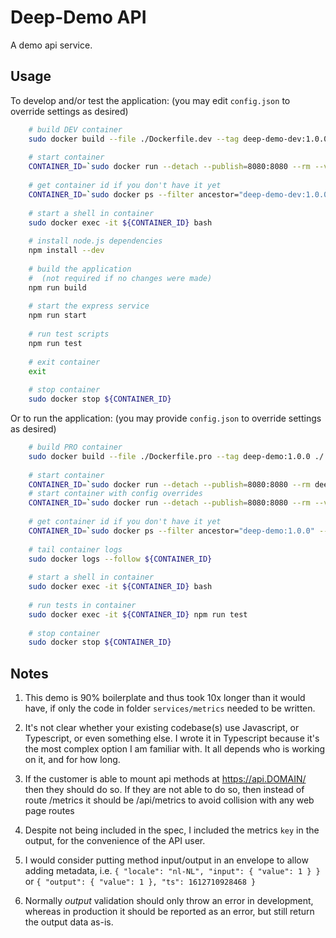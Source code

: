 # Deep-Demo API

A demo api service.

## Usage

To develop and/or test the application:
 (you may edit `config.json` to override settings as desired)

```bash
	# build DEV container
	sudo docker build --file ./Dockerfile.dev --tag deep-demo-dev:1.0.0 ./
	
	# start container
	CONTAINER_ID=`sudo docker run --detach --publish=8080:8080 --rm --volume ${PWD}:/app deep-demo-dev:1.0.0`
	
	# get container id if you don't have it yet
	CONTAINER_ID=`sudo docker ps --filter ancestor="deep-demo-dev:1.0.0" --format {{.ID}}`
	
	# start a shell in container
	sudo docker exec -it ${CONTAINER_ID} bash
	
	# install node.js dependencies
	npm install --dev
	
	# build the application
	#  (not required if no changes were made)
	npm run build
	
	# start the express service
	npm run start
	
	# run test scripts
	npm run test
	
	# exit container
	exit
	
	# stop container
	sudo docker stop ${CONTAINER_ID}
```

Or to run the application:
 (you may provide `config.json` to override settings as desired)

```bash
	# build PRO container
	sudo docker build --file ./Dockerfile.pro --tag deep-demo:1.0.0 ./
	
	# start container
	CONTAINER_ID=`sudo docker run --detach --publish=8080:8080 --rm deep-demo:1.0.0`
	# start container with config overrides
	CONTAINER_ID=`sudo docker run --detach --publish=8080:8080 --rm --volume $(PWD)/config.json:/app/config.json deep-demo:1.0.0`
	
	# get container id if you don't have it yet
	CONTAINER_ID=`sudo docker ps --filter ancestor="deep-demo:1.0.0" --format {{.ID}}`
	
	# tail container logs
	sudo docker logs --follow ${CONTAINER_ID}
	
	# start a shell in container
	sudo docker exec -it ${CONTAINER_ID} bash
	
	# run tests in container
	sudo docker exec -it ${CONTAINER_ID} npm run test
	
	# stop container
	sudo docker stop ${CONTAINER_ID}
```

## Notes

1. This demo is 90% boilerplate and thus took 10x longer than it would have, if only the code in folder `services/metrics` needed to be written.

1. It's not clear whether your existing codebase(s) use Javascript, or Typescript, or even something else.
	I wrote it in Typescript because it's the most complex option I am familiar with.  It all depends who is working on it, and for how long.

1. If the customer is able to mount api methods at https://api.DOMAIN/ then they should do so.
	If they are not able to do so, then instead of route /metrics it should be /api/metrics to avoid collision with any web page routes

1. Despite not being included in the spec, I included the metrics `key` in the output, for the convenience of the API user.

1. I would consider putting method input/output in an envelope to allow adding metadata,
	i.e. `{ "locale": "nl-NL", "input": { "value": 1 } }` or `{ "output": { "value": 1 }, "ts": 1612710928468 }`

1. Normally *output* validation should only throw an error in development, whereas in production it should be reported as an error, but still return the output data as-is.
